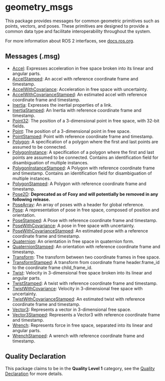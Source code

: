 # geometry_msgs

This package provides messages for common geometric primitives such as points, vectors, and poses. These primitives are designed to provide a common data type and facilitate interoperability throughout the system.

For more information about ROS 2 interfaces, see [docs.ros.org](https://docs.ros.org/en/rolling/Concepts/About-ROS-Interfaces.html).

## Messages (.msg)
* [Accel](msg/Accel.msg): Expresses acceleration in free space broken into its linear and angular parts.
* [AccelStamped](msg/AccelStamped.msg): An accel with reference coordinate frame and timestamp.
* [AccelWithCovariance](msg/AccelWithCovariance.msg): Acceleration in free space with uncertainty.
* [AccelWithCovarianceStamped](msg/AccelWithCovarianceStamped.msg): An estimated accel with reference coordinate frame and timestamp.
* [Inertia](msg/Inertia.msg): Expresses the inertial properties of a link.
* [InertiaStamped](msg/InertiaStamped.msg): An Inertia with reference coordinate frame and timestamp.
* [Point32](msg/Point32.msg): The position of a 3-dimensional point in free space, with 32-bit fields.
* [Point](msg/Point.msg): The position of a 3-dimensional point in free space.
* [PointStamped](msg/PointStamped.msg): Point with reference coordinate frame and timestamp.
* [Polygon](msg/Polygon.msg): A specification of a polygon where the first and last points are assumed to be connected.
* [PolygonInstance](msg/PolygonInstance.msg): A specification of a polygon where the first and last points are assumed to be connected. Contains an identification field for disambiguation of multiple instances.
* [PolygonInstanceStamped](msg/PolygonInstanceStamped.msg): A Polygon with reference coordinate frame and timestamp. Contains an identification field for disambiguation of multiple instances.
* [PolygonStamped](msg/PolygonStamped.msg): A Polygon with reference coordinate frame and timestamp.
* [Pose2D](msg/Pose2D.msg): **Deprecated as of Foxy and will potentially be removed in any following release.**
* [PoseArray](msg/PoseArray.msg): An array of poses with a header for global reference.
* [Pose](msg/Pose.msg): A representation of pose in free space, composed of position and orientation.
* [PoseStamped](msg/PoseStamped.msg): A Pose with reference coordinate frame and timestamp.
* [PoseWithCovariance](msg/PoseWithCovariance.msg): A pose in free space with uncertainty.
* [PoseWithCovarianceStamped](msg/PoseWithCovarianceStamped.msg): An estimated pose with a reference coordinate frame and timestamp.
* [Quaternion](msg/Quaternion.msg): An orientation in free space in quaternion form.
* [QuaternionStamped](msg/QuaternionStamped.msg): An orientation with reference coordinate frame and timestamp.
* [Transform](msg/Transform.msg): The transform between two coordinate frames in free space.
* [TransformStamped](msg/TransformStamped.msg): A transform from coordinate frame header.frame_id to the coordinate frame child_frame_id.
* [Twist](msg/Twist.msg): Velocity in 3-dimensional free space broken into its linear and angular parts.
* [TwistStamped](msg/TwistStamped.msg): A twist with reference coordinate frame and timestamp.
* [TwistWithCovariance](msg/TwistWithCovariance.msg): Velocity in 3-dimensional free space with uncertainty.
* [TwistWithCovarianceStamped](msg/TwistWithCovarianceStamped.msg): An estimated twist with reference coordinate frame and timestamp.
* [Vector3](msg/Vector3.msg): Represents a vector in 3-dimensional free space.
* [Vector3Stamped](msg/Vector3Stamped.msg): Represents a Vector3 with reference coordinate frame and timestamp.
* [Wrench](msg/Wrench.msg): Represents force in free space, separated into its linear and angular parts.
* [WrenchStamped](msg/WrenchStamped.msg): A wrench with reference coordinate frame and timestamp.


## Quality Declaration
This package claims to be in the **Quality Level 1** category, see the [Quality Declaration](QUALITY_DECLARATION.md) for more details.
